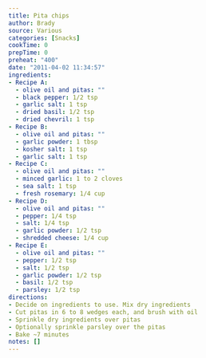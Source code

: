 ```yaml
---
title: Pita chips
author: Brady
source: Various
categories: [Snacks]
cookTime: 0
prepTime: 0
preheat: "400"
date: "2011-04-02 11:34:57"
ingredients:
- Recipe A:
  - olive oil and pitas: ""
  - black pepper: 1/2 tsp
  - garlic salt: 1 tsp
  - dried basil: 1/2 tsp
  - dried chevril: 1 tsp
- Recipe B:
  - olive oil and pitas: ""
  - garlic powder: 1 tbsp
  - kosher salt: 1 tsp
  - garlic salt: 1 tsp
- Recipe C:
  - olive oil and pitas: ""
  - minced garlic: 1 to 2 cloves
  - sea salt: 1 tsp
  - fresh rosemary: 1/4 cup
- Recipe D:
  - olive oil and pitas: ""
  - pepper: 1/4 tsp
  - salt: 1/4 tsp
  - garlic powder: 1/2 tsp
  - shredded cheese: 1/4 cup
- Recipe E:
  - olive oil and pitas: ""
  - pepper: 1/2 tsp
  - salt: 1/2 tsp
  - garlic powder: 1/2 tsp
  - basil: 1/2 tsp
  - parsley: 1/2 tsp
directions:
- Decide on ingredients to use. Mix dry ingredients
- Cut pitas in 6 to 8 wedges each, and brush with oil
- Sprinkle dry ingredients over pitas
- Optionally sprinkle parsley over the pitas
- Bake ~7 minutes
notes: []
---
```


